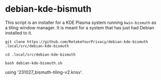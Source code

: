 # debian-kde-bismuth

This script is an installer for a KDE Plasma system running `kwin-bismuth` as a tiling window manager. It is meant for a system that has just had Debian installed to it.

```
git clone https://github.com/RetakeYourPrivacy/debian-kde-bismuth .local/src/debian-kde-bismuth

cd .local/src/debian-kde-bismuth

bash debian-kde-bismuth.sh
```

using '231027_bismuth-tiling-v2.knsv'.
